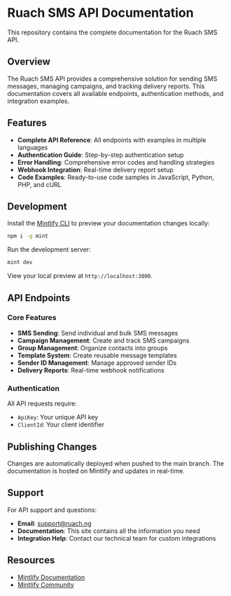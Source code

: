 # Ruach SMS API Documentation

This repository contains the complete documentation for the Ruach SMS API.

## Overview

The Ruach SMS API provides a comprehensive solution for sending SMS messages, managing campaigns, and tracking delivery reports. This documentation covers all available endpoints, authentication methods, and integration examples.

## Features

- **Complete API Reference**: All endpoints with examples in multiple languages
- **Authentication Guide**: Step-by-step authentication setup
- **Error Handling**: Comprehensive error codes and handling strategies
- **Webhook Integration**: Real-time delivery report setup
- **Code Examples**: Ready-to-use code samples in JavaScript, Python, PHP, and cURL

## Development

Install the [Mintlify CLI](https://www.npmjs.com/package/mint) to preview your documentation changes locally:

```bash
npm i -g mint
```

Run the development server:

```bash
mint dev
```

View your local preview at `http://localhost:3000`.

## API Endpoints

### Core Features
- **SMS Sending**: Send individual and bulk SMS messages
- **Campaign Management**: Create and track SMS campaigns
- **Group Management**: Organize contacts into groups
- **Template System**: Create reusable message templates
- **Sender ID Management**: Manage approved sender IDs
- **Delivery Reports**: Real-time webhook notifications

### Authentication
All API requests require:
- `ApiKey`: Your unique API key
- `ClientId`: Your client identifier

## Publishing Changes

Changes are automatically deployed when pushed to the main branch. The documentation is hosted on Mintlify and updates in real-time.

## Support

For API support and questions:
- **Email**: support@ruach.ng
- **Documentation**: This site contains all the information you need
- **Integration Help**: Contact our technical team for custom integrations

## Resources

- [Mintlify Documentation](https://mintlify.com/docs)
- [Mintlify Community](https://mintlify.com/community)
